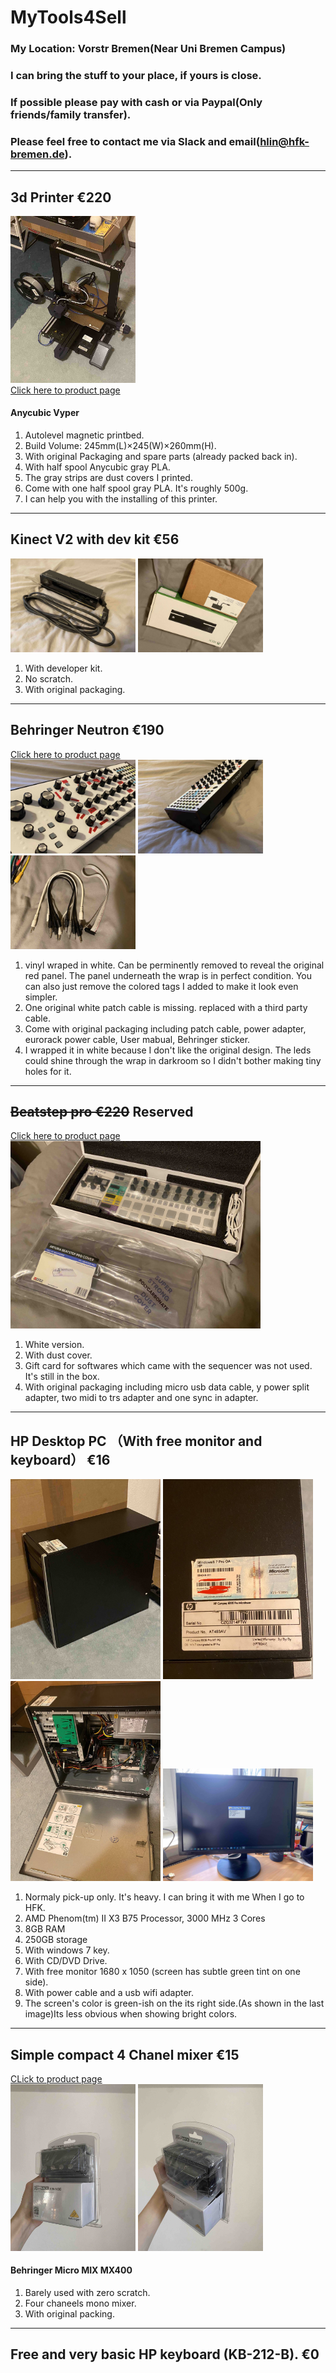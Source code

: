 # MyTools4Sell
### My Location: Vorstr Bremen(Near Uni Bremen Campus)
### I can bring the stuff to your place, if yours is close.
### If possible please pay with cash or via Paypal(Only friends/family transfer).
### Please feel free to contact me via Slack and email(hlin@hfk-bremen.de).
---
## 3d Printer €220
<div>
    <img src="ToolsImages/Printer_a.jpeg"  class="toolImage_a" id="printer_a" width="200">
</div>
<div><a href="https://de.anycubic.com/products/anycubic-vyper?ads&gclid=Cj0KCQjw2cWgBhDYARIsALggUhrQc5Zl_Rdcx68pJOr5C_akuLaQhMQJPNeA29U-TuWhjNMlgUjMjmsaAl9cEALw_wcB">Click here to product page</a></div>

#### Anycubic Vyper
1. Autolevel magnetic printbed.
2. Build Volume: 245mm(L)×245(W)×260mm(H).
3. With original Packaging and spare parts (already packed back in).
4. With half spool Anycubic gray PLA.
5. The gray strips are dust covers I printed.
6. Come with one half spool gray PLA. It's roughly 500g.
7. I can help you with the installing of this printer.
---

## Kinect V2 with dev kit €56
<div>
    <img src="ToolsImages/KinectV2_a.jpeg"  class="toolImage_a" width="200" >
    <img src="ToolsImages/Kinect_boxes.jpeg"  class="toolImage_a" width="200" >
</div>

1. With developer kit.
2. No scratch.
3. With original packaging.
---

## Behringer Neutron €190
<div><a href="https://www.behringer.com/product.html?modelCode=P0CM5">Click here to product page</a></div>
<div>
    <img src="ToolsImages/Neutron_front.jpeg" width="200" alt="neutron_front">
    <img src="ToolsImages/Neutron_side.jpeg" width="200" alt="neutron_side">
    <img src="ToolsImages/Cables_a.jpeg" width="200" alt="cables">
</div>

1. vinyl wraped in white. Can be perminently removed to reveal the original red panel. The panel underneath the wrap is in perfect condition. You can also just remove the colored tags I added to make it look even simpler.
2. One original white patch cable is missing. replaced with a third party cable.
3. Come with original packaging including patch cable, power adapter, eurorack power cable, User mabual, Behringer sticker.
4. I wrapped it in white because I don't like the original design. The leds could shine through the wrap in darkroom so I didn't bother making tiny holes for it.
---

## ~~Beatstep pro €220~~ Reserved
<div>
<a href="https://www.arturia.com/products/hybrid-synths/beatstep-pro/overview">Click here to product page</a></div>
<div>
    <img src="ToolsImages/BeatstepPro_a.jpeg" width="400" alt="BSP">
</div>

1. White version.
2. With dust cover.
3. Gift card for softwares which came with the sequencer was not used. It's still in the box.
4. With original packaging including micro usb data cable, y power split adapter, two midi to trs adapter and one sync in adapter.
---


## HP Desktop PC （With free monitor and keyboard） €16
<div>
    <img src="ToolsImages/Computer_a.jpeg" width="240" alt="pc_a">
    <img src="ToolsImages/HPCompaq_tags.jpg" width="240" alt="pc_b">
    <img src="ToolsImages/HPCompaq_inside.jpg" width="240" alt="pc_b">
    <img src="ToolsImages/MonitorFront.jpeg" width="240" alt="pc_b">
</div>

1. Normaly pick-up only. It's heavy. I can bring it with me When I go to HFK.
2. AMD Phenom(tm) II X3 B75 Processor, 3000 MHz 3 Cores
3. 8GB RAM
4. 250GB storage
5. With windows 7 key.
6. With CD/DVD Drive.
7. With free monitor 1680 x 1050 (screen has subtle green tint on one side).
8. With power cable and a usb wifi adapter.
9. The screen's color is green-ish on the its right side.(As shown in the last image)Its less obvious when showing bright colors.
--- 

## Simple compact 4 Chanel mixer €15
<div><a href="https://www.thomann.de/gb/behringer_micromix_mx400.htm">CLick to product page</a></div>
<div>
    <img src="ToolsImages/4ChannelMixer_a.jpeg" width="200" alt="mixer_a">
    <img src="ToolsImages/4ChannelMixer_b.jpeg" width="200" alt="mixer_b">
</div>

#### Behringer Micro MIX MX400
1. Barely used with zero scratch. 
2. Four chaneels mono mixer.
3. With original packing. 
---

[image width]: 200

<script src="mardownJS.js"></script>

## Free and very basic HP keyboard (KB-212-B). €0